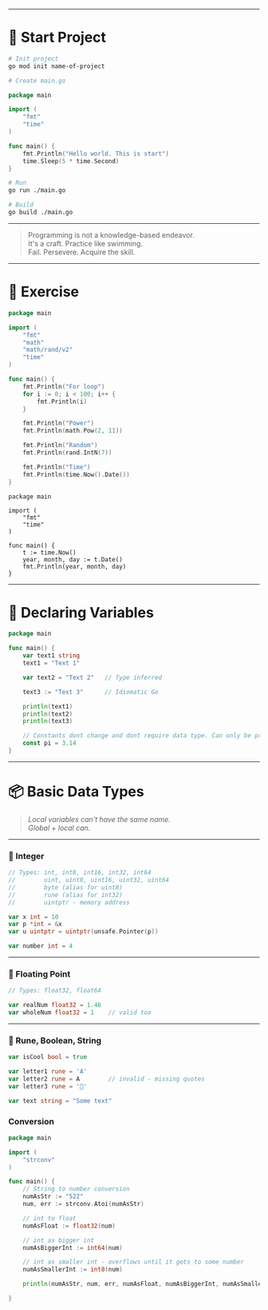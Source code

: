 
----------

# 🚀 Start Project

```bash
# Init project
go mod init name-of-project

# Create main.go

```

```go
package main

import (
	"fmt"
	"time"
)

func main() {
	fmt.Println("Hello world. This is start")
	time.Sleep(5 * time.Second)
}

```

```bash
# Run
go run ./main.go

# Build
go build ./main.go

```

----------

> Programming is not a knowledge-based endeavor.  
> It's a craft. Practice like swimming.  
> Fail. Persevere. Acquire the skill.

----------

# 🧠 Exercise

```go
package main

import (
	"fmt"
	"math"
	"math/rand/v2"
	"time"
)

func main() {
	fmt.Println("For loop")
	for i := 0; i < 100; i++ {
		fmt.Println(i)
	}

	fmt.Println("Power")
	fmt.Println(math.Pow(2, 11))

	fmt.Println("Random")
	fmt.Println(rand.IntN(7))

	fmt.Println("Time")
	fmt.Println(time.Now().Date())
}
```
```
package main

import (
	"fmt"
	"time"
)

func main() {
	t := time.Now()
	year, month, day := t.Date()
	fmt.Println(year, month, day)
}
```

----------

# 📝 Declaring Variables

```go
package main

func main() {
	var text1 string
	text1 = "Text 1"

	var text2 = "Text 2"   // Type inferred

	text3 := "Text 3"      // Idiomatic Go

	println(text1)
	println(text2)
	println(text3)

	// Constants dont change and dont require data type. Can only be primitive datatype
	const pi = 3.14
}

```

----------

# 📦 Basic Data Types

> _Local variables can't have the same name._  
> _Global + local can._

----------

### 🔢 Integer

```go
// Types: int, int8, int16, int32, int64
//        uint, uint8, uint16, uint32, uint64
//        byte (alias for uint8)
//        rune (alias for int32)
//        uintptr - memory address

var x int = 10
var p *int = &x
var u uintptr = uintptr(unsafe.Pointer(p))

var number int = 4

```

----------

### 🔣 Floating Point

```go
// Types: float32, float64

var realNum float32 = 1.46
var wholeNum float32 = 1    // valid too

```

----------

### 🎯 Rune, Boolean, String

```go
var isCool bool = true

var letter1 rune = 'A'
var letter2 rune = A        // invalid - missing quotes
var letter3 rune = '🦁'

var text string = "Some text"

```

### Conversion
```go
package main

import (
	"strconv"
)

func main() {
	// String to number conversion
	numAsStr := "522"
	num, err := strconv.Atoi(numAsStr)

	// int to float
	numAsFloat := float32(num)

	// int as bigger int
	numAsBiggerInt := int64(num)

	// int as smaller int - overflows until it gets to some number 
	numAsSmallerInt := int8(num)

	println(numAsStr, num, err, numAsFloat, numAsBiggerInt, numAsSmallerInt)

}
```

